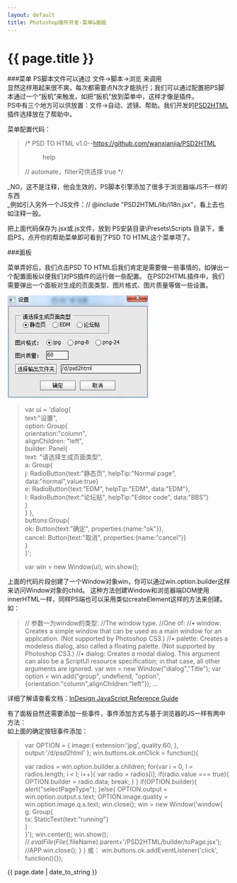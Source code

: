 ```yaml
---
layout: default
title: Photoshop插件开发-菜单&面板
---
```

# {{ page.title }}  



###菜单
PS脚本文件可以通过 文件->脚本->浏览 来调用  
显然这样用起来很不爽，每次都需要点N次才能执行；我们可以通过配置把PS脚本通过一个“扳机”来触发，如把“扳机”放到菜单中，这样才像是插件。  
PS中有三个地方可以供放置：文件->自动、滤镜、帮助。我们开发的[PSD2HTML](https://github.com/wanxianjia/PSD2HTML)插件选择放在了帮助中。

菜单配置代码：
>/*
><javascriptresource> 
><name>PSD TO HTML</name> 
><about>v1.0--https://github.com/wanxianjia/PSD2HTML</about> 
><menu>help</menu> // automate，filter可供选择
><enableinfo>true</enableinfo> 
></javascriptresource>
>*/
_NO，这不是注释，他会生效的，PS脚本引擎添加了很多于浏览器端JS不一样的东西  
_例如引入另外一个JS文件：// @include "PSD2HTML/lib/i18n.jsx"，看上去也如注释一般。  



把上面代码保存为.jsx或.js文件，放到 PS安装目录\Presets\Scripts 目录下，重启PS，点开你的帮助菜单即可看到了PSD TO HTML这个菜单项了。

###面板

菜单弄好后，我们点击PSD TO HTML后我们肯定是需要做一些事情的，如弹出一个配置面板以便我们对PS插件的运行做一些配置。
在PSD2HTML插件中，我们需要弹出一个面板对生成的页面类型、图片格式、图片质量等做一些设置。

![Foo](img/panel.jpg)

>var ui = 'dialog{\
>    text:"设置",\
>    option: Group{\
>        orientation:"column",\
>        alignChildren: "left",\
>        builder: Panel{\
>            text: "请选择生成页面类型",\
>            a: Group{\
>                j: RadioButton{text:"静态页", helpTip:"Normal page", data:"normal",value:true}\
>                e: RadioButton{text:"EDM", helpTip:"EDM", data:"EDM"},\
>                l: RadioButton{text:"论坛贴", helpTip:"Editor code", data:"BBS"}\
>            }\
>        }
>    },\
>    buttons:Group{\
>        ok: Button{text:"确定",  properties:{name:"ok"}},\
>        cancel: Button{text:"取消",  properties:{name:"cancel"}}\
>    }\
>}';
>
>var win = new Window(ui);
>win.show();

上面的代码片段创建了一个Window对象win，你可以通过win.option.builder这样来访问Window对象的child。
这种方法创建Window和浏览器端DOM使用innerHTML一样，同样PS端也可以采用类似createElement这样的方法来创建。  
如：
>// 参数一为window的类型:
>//The window type. 
>//One of: 
>//•  window: Creates a simple window that can be used as a main window for an application. (Not supported by Photoshop CS3.) 
>//•  palette: Creates a modeless dialog, also called a floating palette. (Not supported by Photoshop CS3.) 
>//•  dialog: Creates a modal dialog. This argument can also be a ScriptUI resource specification; in that case, all other arguments are ignored. 
>var win = new Window("dialog","Title"); 
>var option = win.add("group", undefiend, "option",{orientation:"column",alignChildren:"left"});
> ...

详细了解请查看文档：[InDesign JavaScript Reference Guide](http://www.jongware.com/idjshelp.html)

有了面板自然还需要添加一些事件，事件添加方式与基于浏览器的JS一样有两中方法：  
如上面的确定按钮事件添加：
>var OPTION = {
>		image:{
>			extension:'jpg',
>			quality:60,
>		},
>		output:'/d/psd2html'
>	};
>win.buttons.ok.onClick = function(){
>    
>    var radios = win.option.builder.a.children;
>    for(var i = 0, l = radios.length; i < l; i++){
>        var radio = radios[i];
>        if(radio.value === true){
>            OPTION.builder = radio.data;
>            break;
>        }
>    }
>    if(OPTION.builder){
>        alert("selectPageType");
>    }else{
>        OPTION.output = win.option.output.s.text;
>        OPTION.image.quality = win.option.image.q.s.text;
>        win.close();
>        win = new Window('window{\
>            g: Group{\
>                tx: StaticText{text:"running"}\
>            }\
>        }');
>        win.center();
>        win.show();
>        //$.evalFile(File($.fileName).parent+'/PSD2HTML/builder/toPage.jsx');       
>        //APP.win.close();
>    }
>}
或：
>win.buttons.ok.addEventListener('click', function(){});

<p>{{ page.date | date_to_string }}</p>